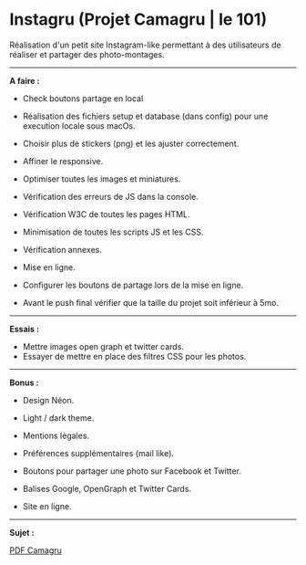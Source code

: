 ﻿# Instagru (Projet Camagru | le 101)
Réalisation d'un petit site Instagram-like permettant à des utilisateurs de réaliser et partager des photo-montages.

<hr>

<strong>A faire :</strong>

 - Check boutons partage en local

 - Réalisation des fichiers setup et database (dans config) pour une execution locale sous macOs.

 - Choisir plus de stickers (png) et les ajuster correctement.
 - Affiner le responsive.
 - Optimiser toutes les images et miniatures.
 - Vérification des erreurs de JS dans la console.

 - Vérification W3C de toutes les pages HTML.
 - Minimisation de toutes les scripts JS et les CSS.

 - Vérification annexes.
 - Mise en ligne.

 - Configurer les boutons de partage lors de la mise en ligne.

 - Avant le push final vérifier que la taille du projet soit inférieur à 5mo.

<hr>

<strong>Essais :</strong>

 - Mettre images open graph et twitter cards.
 - Essayer de mettre en place des filtres CSS pour les photos.

<hr>

<strong>Bonus :</strong>

 - Design Néon.
 - Light / dark theme.
 - Mentions légales.

 - Préférences supplémentaires (mail like).
 - Boutons pour partager une photo sur Facebook et Twitter.
 - Balises Google, OpenGraph et Twitter Cards.
 - Site en ligne.


<hr>

<strong>Sujet :</strong>

<a href="https://github.com/Rorothejedi/camagru/blob/master/camagru.fr.pdf">PDF Camagru</a>
